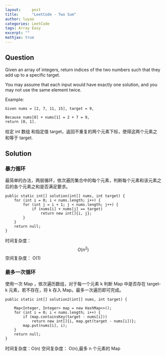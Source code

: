 ```yaml
---
layout:     post
title:      "LeetCode - Two Sum"
author: luyao
categories: LeetCode
tags: Array Easy
excerpt: ""
mathjax: true
---
```


## Question

Given an array of integers, return indices of the two numbers such that they add up to a specific target.

You may assume that each input would have exactly one solution, and you may not use the same element twice.

Example:

```
Given nums = [2, 7, 11, 15], target = 9,

Because nums[0] + nums[1] = 2 + 7 = 9,
return [0, 1].
```

给定 int 数组 和指定值 target，返回不重复的两个元素下标，使得这两个元素之和等于 target.

## Solution

### 暴力循环

最简单的办法，两层循环，依次遍历集合中的每个元素，判断每个元素和该元素之后的各个元素之和是否满足要求。

```
public static int[] solution(int[] nums, int target) {
    for (int i = 0; i < nums.length; i++) {
        for (int j = i + 1; j < nums.length; j++) {
            if (nums[i] + nums[j] == target)
                return new int[]{i, j};
        }
    }
    return null;
}
```

时间复杂度：$$O(n^2)$$
空间复杂度： O(1)

### 最多一次循环

使用一次 Map ，依次遍历数组，对于每一个元素 k 判断 Map 中是否存在 target-k 元素，若不存在，将 k 存入 Map。最多一次遍历即可完成。

```
public static int[] solution2(int[] nums, int target) {

    Map<Integer, Integer> map = new HashMap<>();
    for (int i = 0; i < nums.length; i++) {
        if (map.containsKey(target - nums[i]))
            return new int[]{i, map.get(target - nums[i])};
        map.put(nums[i], i);
    }
    return null;
}
```

时间复杂度：O(n)
空间复杂度： O(n),最多 n 个元素的 Map

